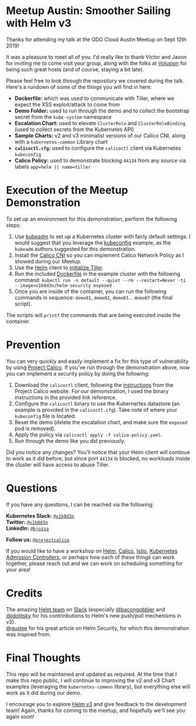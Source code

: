# Meetup Austin: Smoother Sailing with Helm v3

Thanks for attending my talk at the GDG Cloud Austin Meetup on Sept 12th 2019!

It was a pleasure to meet all of you. I'd really like to thank Victor and Jason for inviting me to come visit your group, along with the folks at [Volusion](https://www.volusion.com/) for being such great hosts (and of course, staying a bit late).

Please feel free to look through the repository we covered during the talk. Here's a rundown of some of the things you will find in here:

- **Dockerfile:** which was used to communicate with Tiller, where we expect the XSS exploit/attack to come from
- **Demo Folder:** used to run through the demo and to collect the bootstrap secret from the `kube-system` namespace
- **Escalation Chart:** used to elevate `ClusterRole` and `ClusterRoleBinding` (used to collect secrets from the Kubernetes API)
- **Sample Charts:** v2 and v3 minimalist versions of our Calico CNI, along with a `kubernetes-common` Library chart
- **`calicoctl.cfg`:** used to configure the `calicoctl` client via Kubernetes `kubeconfig`
- **Calico Policy:** used to demonstrate blocking `44134` from any source via labels `app=helm || name=tiller`


# Execution of the Meetup Demonstration

To set up an environment for this demonstration, perform the following steps:
1. Use [kubeadm](https://kubernetes.io/docs/setup/production-environment/tools/kubeadm/install-kubeadm/) to set up a Kubernetes cluster with fairly default settings. I would suggest that you leverage the [kubeconfig](https://github.com/kubernetes/kubeadm/issues/235#issuecomment-311928904) example, as the `kubeadm` authors suggested for this demonstration.
2. Install the [Calico CNI](https://docs.projectcalico.org/v3.8/getting-started/kubernetes/installation/calico#installing-with-the-kubernetes-api-datastore50-nodes-or-less) so you can implement Calico Network Policy as I showed during our Meetup.
3. Use the [Helm](https://helm.sh/) client to [initialize Tiller](https://helm.sh/docs/install/).
4. Run the included [Dockerfile](https://cloud.docker.com/u/v1k0d3n/repository/docker/v1k0d3n/helm-security) in the example cluster with the following command: `kubectl run -n default --quiet --rm --restart=Never -ti --image=v1k0d3n/helm-security exposed`
5. Once you are inside of the container, you can run the following commands in sequence: `demo01`, `demo02`, `demo03`... `demo07` (the final script).

The scripts will `printf` the commands that are being executed inside the container.

# Prevention

You can very quickly and easily implement a fix for this type of vulnerability by using [Project Calico](https://www.projectcalico.org/). If you've run through the demonstration above, now you can implement a security policy by doing the following:

1. Download the `calicoctl` client, following the [instructions](https://docs.projectcalico.org/v3.8/getting-started/calicoctl/install#installing-calicoctl-as-a-binary-on-a-single-host) from the Project Calico website. For our demonstration, I used the binary instructions in the provided link reference.
2. Configure the `calicoctl` binary to use the Kubernertes datastore (an example is provided in the `calicoctl.cfg`). Take note of where your `kubeconfig` file is located.
3. Reset the demo (delete the escalation chart, and make sure the `exposed` pod is removed).
4. Apply the policy via `calicoctl apply -f calico-policy.yaml`.
5. Run through the demo like you did previously.

Did you notice any changes? You'll notice that your Helm client will continue to work as it did before, but since port `44134` is blocked, no workloads inside the cluster will have access to abuse Tiller.

# Questions

If you have any questions, I can be reached via the following:

**Kubernetes Slack:** [`@v1k0d3n`](https://app.slack.com/team/U0A333J23)<br>
**Twitter:** [`@v1k0d3n`](https://twitter.com/v1k0d3n)<br>
**LinkedIn:** [`@bjozsa`](https://www.linkedin.com/in/bjozsa/)<br>

**Follow us:** [`@projectcalico`](https://twitter.com/projectcalico)

If you would like to have a workshop on [Helm](https://helm.sh/), [Calico](https://www.projectcalico.org/), [Istio](https://istio.io/), [Kubernetes Admission Controllers](https://kubernetes.io/docs/reference/access-authn-authz/admission-controllers/), or perhaps how each of these things can work together, please reach out and we can work on scheduling something for your area!

# Credits

The amazing [Helm team](https://kubernetes.slack.com/messages/C51E88VDG) on [Slack](kubernetes.slack.com) (especially [@bacongobbler](https://app.slack.com/team/U0D3ENG3G) and [@jdolitsky](https://app.slack.com/team/U4GDWJ5FB) for his contrinbutions to Helm's new push/pull mechenisms in v3).<br>
[@guslee](https://kubernetes.slack.com/messages/DNCFYTYK0) for his great article on Helm Security, for which this demonstration was inspired from.

# Final Thoughts

This repo will be maintained and updated as required. At the time that I make this repo public, I will continue to improving the v2 and v3 Chart examples (leveraging the `kubernetes-common` library), but everything else will work as it did during our demo.

I encourage you to explore [Helm v3](https://v3.helm.sh/docs/) and give feedback to the development team! Again, thanks for coming to the meetup, and hopefully we'll see you again soon!
